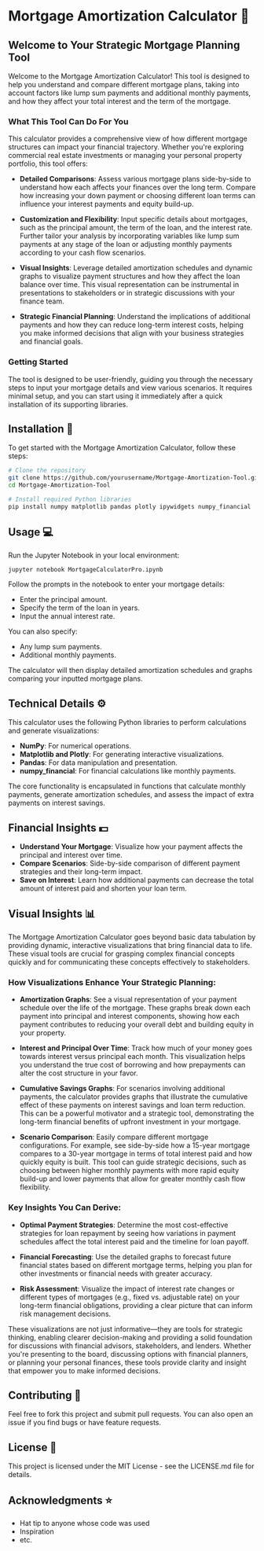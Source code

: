 # Mortgage Amortization Calculator :house_with_garden:

## Welcome to Your Strategic Mortgage Planning Tool

Welcome to the Mortgage Amortization Calculator! This tool is designed to help you understand and compare different mortgage plans, taking into account factors like lump sum payments and additional monthly payments, and how they affect your total interest and the term of the mortgage.

### What This Tool Can Do For You

This calculator provides a comprehensive view of how different mortgage structures can impact your financial trajectory. Whether you're exploring commercial real estate investments or managing your personal property portfolio, this tool offers:

- **Detailed Comparisons**: Assess various mortgage plans side-by-side to understand how each affects your finances over the long term. Compare how increasing your down payment or choosing different loan terms can influence your interest payments and equity build-up.

- **Customization and Flexibility**: Input specific details about mortgages, such as the principal amount, the term of the loan, and the interest rate. Further tailor your analysis by incorporating variables like lump sum payments at any stage of the loan or adjusting monthly payments according to your cash flow scenarios.

- **Visual Insights**: Leverage detailed amortization schedules and dynamic graphs to visualize payment structures and how they affect the loan balance over time. This visual representation can be instrumental in presentations to stakeholders or in strategic discussions with your finance team.

- **Strategic Financial Planning**: Understand the implications of additional payments and how they can reduce long-term interest costs, helping you make informed decisions that align with your business strategies and financial goals.

### Getting Started

The tool is designed to be user-friendly, guiding you through the necessary steps to input your mortgage details and view various scenarios. It requires minimal setup, and you can start using it immediately after a quick installation of its supporting libraries.

## Installation :wrench:

To get started with the Mortgage Amortization Calculator, follow these steps:

```bash
# Clone the repository
git clone https://github.com/yourusername/Mortgage-Amortization-Tool.git
cd Mortgage-Amortization-Tool

# Install required Python libraries
pip install numpy matplotlib pandas plotly ipywidgets numpy_financial
```

## Usage :computer:

Run the Jupyter Notebook in your local environment:

```bash
jupyter notebook MortgageCalculatorPro.ipynb
```

Follow the prompts in the notebook to enter your mortgage details:

- Enter the principal amount.
- Specify the term of the loan in years.
- Input the annual interest rate.

You can also specify:

- Any lump sum payments.
- Additional monthly payments.

The calculator will then display detailed amortization schedules and graphs comparing your inputted mortgage plans.

## Technical Details :gear:

This calculator uses the following Python libraries to perform calculations and generate visualizations:

- **NumPy**: For numerical operations.
- **Matplotlib and Plotly**: For generating interactive visualizations.
- **Pandas**: For data manipulation and presentation.
- **numpy_financial**: For financial calculations like monthly payments.

The core functionality is encapsulated in functions that calculate monthly payments, generate amortization schedules, and assess the impact of extra payments on interest savings.

## Financial Insights :dollar:

- **Understand Your Mortgage**: Visualize how your payment affects the principal and interest over time.
- **Compare Scenarios**: Side-by-side comparison of different payment strategies and their long-term impact.
- **Save on Interest**: Learn how additional payments can decrease the total amount of interest paid and shorten your loan term.

## Visual Insights :bar_chart:

The Mortgage Amortization Calculator goes beyond basic data tabulation by providing dynamic, interactive visualizations that bring financial data to life. These visual tools are crucial for grasping complex financial concepts quickly and for communicating these concepts effectively to stakeholders.

### How Visualizations Enhance Your Strategic Planning:

- **Amortization Graphs**: See a visual representation of your payment schedule over the life of the mortgage. These graphs break down each payment into principal and interest components, showing how each payment contributes to reducing your overall debt and building equity in your property.

- **Interest and Principal Over Time**: Track how much of your money goes towards interest versus principal each month. This visualization helps you understand the true cost of borrowing and how prepayments can alter the cost structure in your favor.

- **Cumulative Savings Graphs**: For scenarios involving additional payments, the calculator provides graphs that illustrate the cumulative effect of these payments on interest savings and loan term reduction. This can be a powerful motivator and a strategic tool, demonstrating the long-term financial benefits of upfront investment in your mortgage.

- **Scenario Comparison**: Easily compare different mortgage configurations. For example, see side-by-side how a 15-year mortgage compares to a 30-year mortgage in terms of total interest paid and how quickly equity is built. This tool can guide strategic decisions, such as choosing between higher monthly payments with more rapid equity build-up and lower payments that allow for greater monthly cash flow flexibility.

### Key Insights You Can Derive:

- **Optimal Payment Strategies**: Determine the most cost-effective strategies for loan repayment by seeing how variations in payment schedules affect the total interest paid and the timeline for loan payoff.

- **Financial Forecasting**: Use the detailed graphs to forecast future financial states based on different mortgage terms, helping you plan for other investments or financial needs with greater accuracy.

- **Risk Assessment**: Visualize the impact of interest rate changes or different types of mortgages (e.g., fixed vs. adjustable rate) on your long-term financial obligations, providing a clear picture that can inform risk management decisions.

These visualizations are not just informative—they are tools for strategic thinking, enabling clearer decision-making and providing a solid foundation for discussions with financial advisors, stakeholders, and lenders. Whether you're presenting to the board, discussing options with financial planners, or planning your personal finances, these tools provide clarity and insight that empower you to make informed decisions.


## Contributing :handshake:

Feel free to fork this project and submit pull requests. You can also open an issue if you find bugs or have feature requests.

## License :memo:

This project is licensed under the MIT License - see the LICENSE.md file for details.

## Acknowledgments :star:

- Hat tip to anyone whose code was used
- Inspiration
- etc.
```
